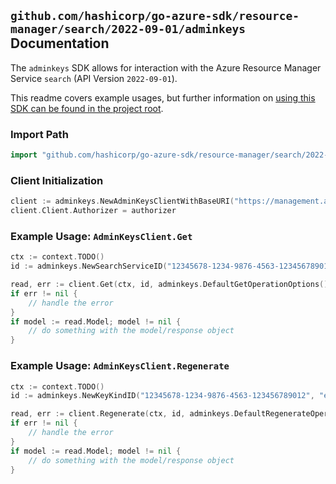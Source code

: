 
## `github.com/hashicorp/go-azure-sdk/resource-manager/search/2022-09-01/adminkeys` Documentation

The `adminkeys` SDK allows for interaction with the Azure Resource Manager Service `search` (API Version `2022-09-01`).

This readme covers example usages, but further information on [using this SDK can be found in the project root](https://github.com/hashicorp/go-azure-sdk/tree/main/docs).

### Import Path

```go
import "github.com/hashicorp/go-azure-sdk/resource-manager/search/2022-09-01/adminkeys"
```


### Client Initialization

```go
client := adminkeys.NewAdminKeysClientWithBaseURI("https://management.azure.com")
client.Client.Authorizer = authorizer
```


### Example Usage: `AdminKeysClient.Get`

```go
ctx := context.TODO()
id := adminkeys.NewSearchServiceID("12345678-1234-9876-4563-123456789012", "example-resource-group", "searchServiceValue")

read, err := client.Get(ctx, id, adminkeys.DefaultGetOperationOptions())
if err != nil {
	// handle the error
}
if model := read.Model; model != nil {
	// do something with the model/response object
}
```


### Example Usage: `AdminKeysClient.Regenerate`

```go
ctx := context.TODO()
id := adminkeys.NewKeyKindID("12345678-1234-9876-4563-123456789012", "example-resource-group", "searchServiceValue", "primary")

read, err := client.Regenerate(ctx, id, adminkeys.DefaultRegenerateOperationOptions())
if err != nil {
	// handle the error
}
if model := read.Model; model != nil {
	// do something with the model/response object
}
```
